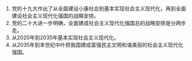 1. 党的十九大作出了从全面建设小康社会到基本实现社会主义现代化，再到全面建设社会主义现代化强国的战略安排。
2. 党的二十大进一步明确，全面建成社会主义现代化强国总的战略安排是分两步走。
3. 从2020年到2035年基本实现社会主义现代化。
4. 从2035年到本世纪中叶把我国建成富强民主文明和谐美丽的社会主义现代化强国。